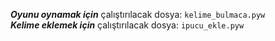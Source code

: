 ***Oyunu oynamak için*** çalıştırılacak dosya: `kelime_bulmaca.pyw`
<br/>
***Kelime eklemek için*** çalıştırılacak dosya: `ipucu_ekle.pyw`
